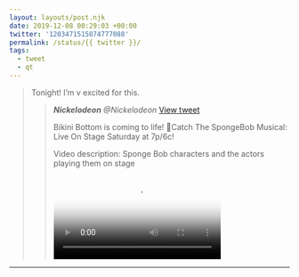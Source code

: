 ```yaml
---
layout: layouts/post.njk
date: 2019-12-08 00:29:03 +00:00
twitter: '1203471515074777088'
permalink: /status/{{ twitter }}/
tags: 
  - tweet
  - qt
---
```


> Tonight! I’m v excited for this. 
> 
> > <cite>**Nickelodeon** @Nickelodeon</cite> [View tweet](https://twitter.com/Nickelodeon/status/1201519734300323842)
> > 
> > Bikini Bottom is coming to life! 🍍Catch The SpongeBob Musical: Live On Stage Saturday at 7p/6c!
> > 
> > <p class="sr-only">Video description: Sponge Bob characters and the actors playing them on stage</p>
> > 
> > <video controls preload="metadata" poster="/img/_qt/sP5QU55z7qXRnokE.jpg"><source src="/img/_qt/bTR4d3YN6_LtZALb.mp4">Your browser does not support the video tag.</video>

---
